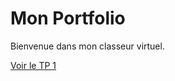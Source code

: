 <!doctype html>
<html>
<head>
 <meta charset="utf-8">
 <title>Portfolio SIN</title>
 <link rel="stylesheet" href="assets/style.css">
</head>
<body>
 <h1>Mon Portfolio</h1>
 <p>Bienvenue dans mon classeur virtuel.</p>
 <a href="docs/tp1.pdf">Voir le TP 1</a>
</body>
</html>

